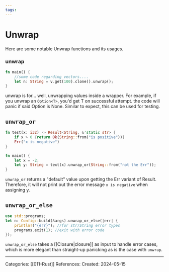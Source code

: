 ```yaml
---
tags:
---
```

# Unwrap
Here are some notable Unwrap functions and its usages.
### unwrap
```rust
fn main() {
	//some code regarding vectors....
	let n: String = v.get(100).clone().unwrap();
}
```
unwrap is for... well, unwrapping values inside a wrapper. For example, if you unwrap an ```Option<T>```, you'd get T on successful attempt. the code will panic if said Option is None. Similar to expect, this can be used for testing.


## ```unwrap_or```

```rust
fn test(x: i32) -> Result<String, &'static str> {
	if x > 0 {return Ok(String::from("is positive"))}
	Err("x is negative")
}

fn main() {
	let x = -2;
	let y: String = text(x).unwrap_or(String::from("not the Err"));
}
```
```unwrap_or``` returns a "default" value upon getting the Err variant of Result. Therefore, it will not print out the error message ```x is negative``` when assigning y.

## ```unwrap_or_else```

```rust
use std::programs;
let n: Config::build(&args).unwrap_or_else(|err| {
	println!("{err}"); //for str/String error types
	programs.exit(1); //exit with error code
});
```
```unwrap_or_else``` takes a [[Closure|closure]] as input to handle error cases, which is more elegant than straight-up panicking as is the case with ```unwrap```. 


---
Categories: [[011-Rust]] 
References:
Created: 2024-05-15
